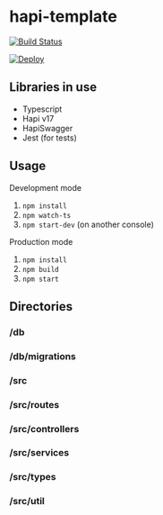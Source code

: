 # hapi-template
[![Build Status](https://travis-ci.org/eetu/hapi-template.svg?branch=master)](https://travis-ci.org/eetu/hapi-template)

[![Deploy](https://www.herokucdn.com/deploy/button.svg)](https://heroku.com/deploy?template=https://github.com/eetu/hapi-template/tree/master)

## Libraries in use
- Typescript
- Hapi v17
- HapiSwagger
- Jest (for tests)

## Usage

Development mode
1. `npm install`
1. `npm watch-ts`
1. `npm start-dev` (on another console)

Production mode
1. `npm install`
1. `npm build`
1. `npm start`

## Directories

### /db

### /db/migrations

### /src

### /src/routes

### /src/controllers

### /src/services

### /src/types

### /src/util
